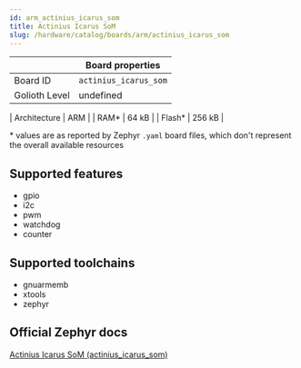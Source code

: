 ```yaml
---
id: arm_actinius_icarus_som
title: Actinius Icarus SoM
slug: /hardware/catalog/boards/arm/actinius_icarus_som
---
```


[//]: # (This is an auto-generated file, do not edit! Changes to it will be lost upon re-generation)



|                | Board properties     |
| -------------  | -------------------- |
| Board ID       | `actinius_icarus_som` |
| Golioth Level  | undefined       |

| Architecture   | ARM |
| RAM*           | 64 kB |
| Flash*         | 256 kB |

\* values are as reported by Zephyr `.yaml` board files, which don't represent the overall available resources



## Supported features

* gpio
* i2c
* pwm
* watchdog
* counter

## Supported toolchains

* gnuarmemb
* xtools
* zephyr

## Official Zephyr docs

[Actinius Icarus SoM (actinius_icarus_som)](https://docs.zephyrproject.org/latest/boards/arm/actinius_icarus_som/doc/index.html)
